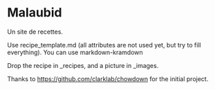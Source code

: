 # Malaubid

Un site de recettes.

Use recipe_template.md (all attributes are not used yet, but try to fill everything). You can use markdown-kramdown

Drop the recipe in _recipes, and a picture in _images.



Thanks to https://github.com/clarklab/chowdown for the initial project.